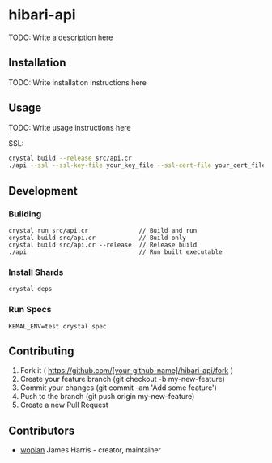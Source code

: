 # hibari-api

TODO: Write a description here

## Installation

TODO: Write installation instructions here

## Usage

TODO: Write usage instructions here

SSL:
```bash
crystal build --release src/api.cr
./api --ssl --ssl-key-file your_key_file --ssl-cert-file your_cert_file
```
## Development

### Building

```shell
crystal run src/api.cr              // Build and run
crystal build src/api.cr            // Build only
crystal build src/api.cr --release  // Release build
./api                               // Run built executable
```

### Install Shards

```shell
crystal deps
```

### Run Specs

```shell
KEMAL_ENV=test crystal spec
```

## Contributing

1. Fork it ( https://github.com/[your-github-name]/hibari-api/fork )
2. Create your feature branch (git checkout -b my-new-feature)
3. Commit your changes (git commit -am 'Add some feature')
4. Push to the branch (git push origin my-new-feature)
5. Create a new Pull Request

## Contributors

- [wopian](https://github.com/wopian) James Harris - creator, maintainer
